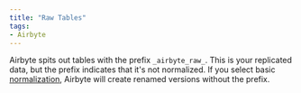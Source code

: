 ```yaml
---
title: "Raw Tables"
tags:
- Airbyte
---
```

Airbyte spits out tables with the prefix `_airbyte_raw_`. This is your replicated data, but the prefix indicates that it's not normalized. If you select basic [normalization](term/normalization.md), Airbyte will create renamed versions without the prefix.